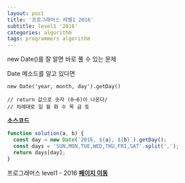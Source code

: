 ```yaml
---
layout: post
title: '프로그래머스 레벨1 2016'
subtitle: level1 '2016'
categories: algorithm
tags: programmers algorithm
---
```


new Date()를 잘 알면 바로 풀 수 있는 문제

Date 메소드를 알고 있다면

```
new Date('year, month, day').getDay()

// return 값으로 숫자 (0~6)이 나온다/
// 차례대로 일 월 화 수 목 금 토
```

**소스코드**

```js
function solution(a, b) {
  const day = new Date(`2016, ${a}, ${b}`).getDay();
  const days = 'SUN,MON,TUE,WED,THU,FRI,SAT'.split(',');
  return days[day];
}
```

프로그래머스 level1 - 2016
**[페이지 이동](https://programmers.co.kr/learn/courses/30/lessons/12901)**
